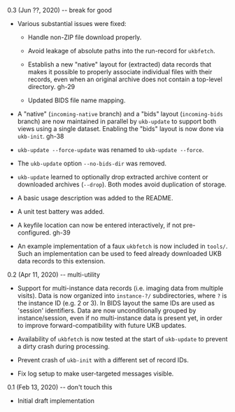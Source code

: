 0.3 (Jun ??, 2020) -- break for good

- Various substantial issues were fixed:

  - Handle non-ZIP file download properly.

  - Avoid leakage of absolute paths into the run-record for `ukbfetch`.

  - Establish a new "native" layout for (extracted) data records that
    makes it possible to properly associate individual files with their
    records, even when an original archive does not contain a top-level
    directory. gh-29

  - Updated BIDS file name mapping.

- A "native" (`incoming-native` branch) and a "bids" layout (`incoming-bids`
  branch) are now maintained in parallel by `ukb-update` to support both views
  using a single dataset. Enabling the "bids" layout is now done via `ukb-init`.
  gh-38

- `ukb-update --force-update` was renamed to `ukb-update --force`.

- The `ukb-update` option `--no-bids-dir` was removed.

- `ukb-update` learned to optionally drop extracted archive content or
  downloaded archives (`--drop`). Both modes avoid duplication of storage.

- A basic usage description was added to the README.

- A unit test battery was added.

- A keyfile location can now be entered interactively, if not pre-configured.
  gh-39

- An example implementation of a faux `ukbfetch` is now included in `tools/`.
  Such an implementation can be used to feed already downloaded UKB data
  records to this extension.

0.2 (Apr 11, 2020) -- multi-utility

- Support for multi-instance data records (i.e. imaging data from multiple
  visits). Data is now organized into `instance-?/` subdirectories, where `?`
  is the instance ID (e.g. 2 or 3). In BIDS layout the same IDs are used as
  'session' identifiers. Data are now unconditionally grouped by
  instance/session, even if no multi-instance data is present yet, in order to
  improve forward-compatibility with future UKB updates.

- Availability of `ukbfetch` is now tested at the start of `ukb-update` to
  prevent a dirty crash during processing.

- Prevent crash of `ukb-init` with a different set of record IDs.

- Fix log setup to make user-targeted messages visible.

0.1 (Feb 13, 2020) -- don't touch this

- Initial draft implementation
